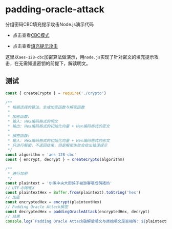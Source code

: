# padding-oracle-attack

分组密码CBC填充提示攻击Node.js演示代码

- 点击查看[CBC模式](https://zh.wikipedia.org/wiki/%E5%88%86%E7%BB%84%E5%AF%86%E7%A0%81%E5%B7%A5%E4%BD%9C%E6%A8%A1%E5%BC%8F#%E5%AF%86%E7%A0%81%E5%9D%97%E9%93%BE%E6%8E%A5%EF%BC%88CBC%EF%BC%89)

- 点击查看[填充提示攻击](https://zh.wikipedia.org/wiki/%E5%AF%86%E6%96%87%E5%A1%AB%E5%A1%9E%E6%94%BB%E5%87%BB)

这里以`aes-128-cbc`加密算法做演示，用`node.js`实现了针对密文的填充提示攻击，在无需知道密钥的前提下，解读明文。

## 测试

```javascript
const { createCrypto } = require('./crypto')

/**
 * 根据选择的算法，生成加密函数与解密函数
 * 
 * 加密函数:
 * 输入: Hex编码格式的明文
 * 输出: Hex编码格式的初始化向量 + Hex编码格式的密文
 * 
 * 解密函数:
 * 输入: Hex编码格式的初始化向量 + Hex编码格式的密文
 * 只进行解密，不返回结果，但是解密失败会给出错误提示
 */
const algorithm = 'aes-128-cbc'
const { encrypt, decrypt } = createCrypto(algorithm)

/**
 * 进行加密
 */
const plaintext = '尔滨中央大街鸽子被游客喂成鸽猪热'
// UTF-8转HEX
const plaintextHex = Buffer.from(plaintext).toString('hex')
// 加密
const encryptedHex = encrypt(plaintextHex)
// Padding Oracle Attack解密
const decryptedHex = paddingOracleAttack(encryptedHex, decrypt)
// 结果
console.log(`Padding Oracle Attack破解后明文与原始明文是否相等: ${plaintextHex === decrypted ? 'yes': 'no'}`)
```
